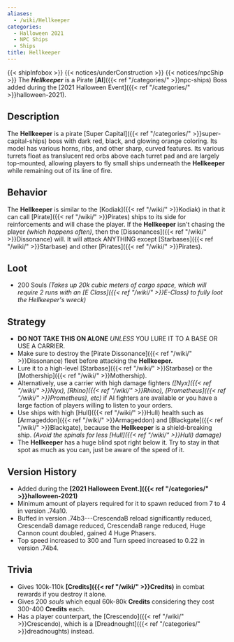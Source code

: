 ```yaml
---
aliases:
  - /wiki/Hellkeeper
categories:
  - Halloween 2021
  - NPC Ships
  - Ships
title: Hellkeeper
---
```


{{< shipInfobox >}} {{< notices/underConstruction >}} {{< notices/npcShip >}} The **_Hellkeeper_** is a Pirate [**AI**]({{< ref "/categories/" >}}npc-ships) Boss added during the [2021 Halloween Event]({{< ref "/categories/" >}}halloween-2021).

## Description

The **Hellkeeper** is a pirate [Super Capital]({{< ref "/categories/" >}}super-capital-ships) boss with dark red, black, and glowing orange coloring. Its model has various horns, ribs, and other sharp, curved features. Its various turrets float as translucent red orbs above each turret pad and are largely top-mounted, allowing players to fly small ships underneath the **Hellkeeper** while remaining out of its line of fire.

## Behavior

The **Hellkeeper** is similar to the [Kodiak]({{< ref "/wiki/" >}}Kodiak) in that it can call [Pirate]({{< ref "/wiki/" >}}Pirates) ships to its side for reinforcements and will chase the player. If the **Hellkeeper** isn't chasing the player _(which happens often)_, then the [Dissonances]({{< ref "/wiki/" >}}Dissonance) will. It will attack ANYTHING except [Starbases]({{< ref "/wiki/" >}}Starbase) and other [Pirates]({{< ref "/wiki/" >}}Pirates).

## Loot

- 200 Souls _(Takes up 20k cubic meters of cargo space, which will require 2 runs with an [E Class]({{< ref "/wiki/" >}}E-Class) to fully loot the Hellkeeper's wreck)_

## Strategy

- **DO NOT TAKE THIS ON ALONE** _UNLESS_ YOU LURE IT TO A BASE OR USE A CARRIER.
- Make sure to destroy the [Pirate Dissonance]({{< ref "/wiki/" >}}Dissonance) fleet before attacking the **Hellkeeper.**
- Lure it to a high-level [Starbase]({{< ref "/wiki/" >}}Starbase) or the [Mothership]({{< ref "/wiki/" >}}Mothership).
- Alternatively, use a carrier with high damage fighters _([Nyx]({{< ref "/wiki/" >}}Nyx), [Rhino]({{< ref "/wiki/" >}}Rhino), [Prometheus]({{< ref "/wiki/" >}}Prometheus), etc)_ if AI fighters are available or you have a large faction of players willing to listen to your orders.
- Use ships with high [Hull]({{< ref "/wiki/" >}}Hull) health such as [Armageddon]({{< ref "/wiki/" >}}Armageddon) and [Blackgate]({{< ref "/wiki/" >}}Blackgate), because the **Hellkeeper** is a shield-breaking ship. _(Avoid the spinals for less [Hull]({{< ref "/wiki/" >}}Hull) damage)_
- The **Hellkeeper** has a huge blind spot right below it. Try to stay in that spot as much as you can, just be aware of the speed of it.

## Version History

- Added during the **[2021 Halloween Event.]({{< ref "/categories/" >}}halloween-2021)**
- Minimum amount of players required for it to spawn reduced from 7 to 4 in version .74a10.
- Buffed in version .74b3---CrescendaB reload significantly reduced, CrescendaB damage reduced, CrescendaB range reduced, Huge Cannon count doubled, gained 4 Huge Phasers.
- Top speed increased to 300 and Turn speed increased to 0.22 in version .74b4.

## Trivia

- Gives 100k-110k **[Credits]({{< ref "/wiki/" >}}Credits)** in combat rewards if you destroy it alone.
- Gives 200 _souls_ which equal 60k-80k **Credits** considering they cost 300-400 **Credits** each.
- Has a player counterpart, the [Crescendo]({{< ref "/wiki/" >}}Crescendo), which is a [Dreadnought]({{< ref "/categories/" >}}dreadnoughts) instead.
